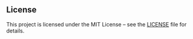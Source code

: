 ## License
This project is licensed under the MIT License – see the [LICENSE](LICENSE) file for details.
